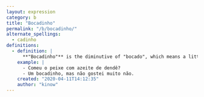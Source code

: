 ```yaml
---
layout: expression
category: b
title: "Bocadinho"
permalink: "/b/bocadinho/"
alternate_spellings:
  - cadinho
definitions:
  - definition: |
      **"Bocadinho"** is the diminutive of "bocado", which means a little.
    example: |
      - Comeu o peixe com azeite de dendê?
      - Um bocadinho, mas não gostei muito não.
    created: "2020-04-11T14:12:35"
    author: "kinow"
---
```

